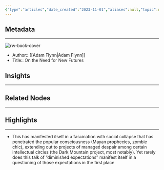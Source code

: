 ```yaml
---
{"type":"articles","date_created":"2023-11-01","aliases":null,"topic":null,"url":"https://medium.com/p/91d2430a5470","layout":null,"banner":null,"dg-publish":true,"tags":null,"permalink":"/300-biblio/200-articles/on-the-need-for-new-futures/","dgPassFrontmatter":true,"created":"2023-11-01T09:52:47.000-05:00","updated":"2023-11-01T09:52:47.000-05:00"}
---
```


## Metadata
---
![rw-book-cover](https://readwise-assets.s3.amazonaws.com/static/images/article3.5c705a01b476.png)
- Author:: [[Adam Flynn\|Adam Flynn]]
- Title:: On the Need for New Futures



## Insights
---
## Related Nodes
---

## Highlights 
---
- This has manifested itself in a fascination with social collapse that has penetrated the popular consciousness (Mayan prophecies, zombie chic), extending out to projects of managed despair among certain intellectual circles (the Dark Mountain project, most notably). Yet rarely does this talk of “diminished expectations” manifest itself in a questioning of those expectations in the first place
